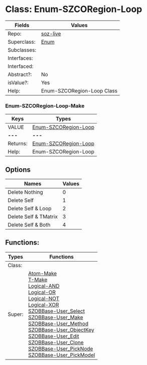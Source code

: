 
# Class:	Enum-SZCORegion-Loop

| Fields | Values |
| --------- | --------- |
| Repo: | [soz-live](/repos/soz-live.html) |
| Superclass: | [Enum](Enum.html) |
| Subclasses: |  |
| Interfaces: |  |
| Interfaced: |  |
| Abstract?: | No |
| isValue?: | Yes |
| Help: | Enum-SZCORegion-Loop Class |

### Enum-SZCORegion-Loop-Make

| Keys | Types |
| --------- | --------- |
| VALUE | [Enum-SZCORegion-Loop](Enum-SZCORegion-Loop.html) |
| **---** | **---** |
| Returns: | [Enum-SZCORegion-Loop](Enum-SZCORegion-Loop.html) |
| Help: | Enum-SZCORegion-Loop |


## Options

| Names | Values |
| --------- | --------- |
| Delete Nothing | 0 |
| Delete Self | 1 |
| Delete Self & Loop | 2 |
| Delete Self & TMatrix | 3 |
| Delete Self & Both | 4 |

## Functions:

| Types | Functions |
| --------- | --------- |
| Class: |  |
| Super: | [Atom-Make](Atom.html) <br> [T-Make](T.html) <br> [Logical-AND](Logical.html) <br> [Logical-OR](Logical.html) <br> [Logical-NOT](Logical.html) <br> [Logical-XOR](Logical.html) <br> [SZOBBase-User_Select](SZOBBase.html) <br> [SZOBBase-User_Make](SZOBBase.html) <br> [SZOBBase-User_Method](SZOBBase.html) <br> [SZOBBase-User_ObjectKey](SZOBBase.html) <br> [SZOBBase-User_Edit](SZOBBase.html) <br> [SZOBBase-User_Clone](SZOBBase.html) <br> [SZOBBase-User_PickNode](SZOBBase.html) <br> [SZOBBase-User_PickModel](SZOBBase.html) |


